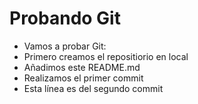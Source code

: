 
# Probando Git
- Vamos a probar Git:
- Primero creamos el repositiorio en local 
- Añadimos este README.md
- Realizamos el primer commit
- Esta línea es del segundo commit